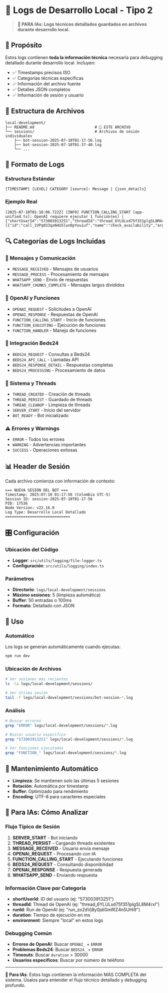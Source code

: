 # 📁 Logs de Desarrollo Local - Tipo 2

> **🤖 PARA IAs: Logs técnicos detallados guardados en archivos durante desarrollo local.**

## 🎯 **Propósito**

Estos logs contienen **toda la información técnica** necesaria para debugging detallado durante desarrollo local. Incluyen:

- ✅ Timestamps precisos ISO
- ✅ Categorías técnicas específicas
- ✅ Información del archivo fuente
- ✅ Detalles JSON completos
- ✅ Información de sesión y usuario

## 📂 **Estructura de Archivos**

```
local-development/
├── README.md                           # 🎯 ESTE ARCHIVO
└── sessions/                           # Archivos de sesión individuales
    ├── bot-session-2025-07-10T01-17-56.log
    ├── bot-session-2025-07-10T01-37-40.log
    └── ...
```

## 📝 **Formato de Logs**

### **Estructura Estándar**
```
[TIMESTAMP] [LEVEL] CATEGORY [source]: Message | {json_details}
```

### **Ejemplo Real**
```
[2025-07-10T01:18:06.722Z] [INFO] FUNCTION_CALLING_START [app-unified.ts]: OpenAI requiere ejecutar 1 función(es) | {"shortUserId":"573003913251","threadId":"thread_6YLULxd75f351plgSL8M4rxl","runId":"run_zo2dVj8y0jdiGmRIZ4n5UHi9","toolCallsCount":1,"functions":[{"id":"call_1VPq033qxN4U5lun0pYouiuf","name":"check_availability","argsLength":49}],"environment":"local"}
```

## 🔍 **Categorías de Logs Incluidas**

### **📨 Mensajes y Comunicación**
- `MESSAGE_RECEIVED` - Mensajes de usuarios
- `MESSAGE_PROCESS` - Procesamiento de mensajes
- `WHATSAPP_SEND` - Envío de respuestas
- `WHATSAPP_CHUNKS_COMPLETE` - Mensajes largos divididos

### **🤖 OpenAI y Funciones**
- `OPENAI_REQUEST` - Solicitudes a OpenAI
- `OPENAI_RESPONSE` - Respuestas de OpenAI
- `FUNCTION_CALLING_START` - Inicio de funciones
- `FUNCTION_EXECUTING` - Ejecución de funciones
- `FUNCTION_HANDLER` - Manejo de funciones

### **🏨 Integración Beds24**
- `BEDS24_REQUEST` - Consultas a Beds24
- `BEDS24_API_CALL` - Llamadas API
- `BEDS24_RESPONSE_DETAIL` - Respuestas completas
- `BEDS24_PROCESSING` - Procesamiento de datos

### **🔧 Sistema y Threads**
- `THREAD_CREATED` - Creación de threads
- `THREAD_PERSIST` - Guardado de threads
- `THREAD_CLEANUP` - Limpieza de threads
- `SERVER_START` - Inicio del servidor
- `BOT_READY` - Bot inicializado

### **⚠️ Errores y Warnings**
- `ERROR` - Todos los errores
- `WARNING` - Advertencias importantes
- `SUCCESS` - Operaciones exitosas

## 📊 **Header de Sesión**

Cada archivo comienza con información de contexto:

```
=== NUEVA SESIÓN DEL BOT ===
Timestamp: 2025:07:10 01:17:56 (Colombia UTC-5)
Session ID: session-2025-07-10T01-17-56
PID: 17536
Node Version: v22.16.0
Log Type: Desarrollo Local Detallado
=============================
```

## 🎛️ **Configuración**

### **Ubicación del Código**
- **Logger**: `src/utils/logging/file-logger.ts`
- **Configuración**: `src/utils/logging/index.ts`

### **Parámetros**
- **Directorio**: `logs/local-development/sessions`
- **Máximo sesiones**: 5 (limpieza automática)
- **Buffer**: 50 entradas o 100ms
- **Formato**: Detallado con JSON

## 🚀 **Uso**

### **Automático**
Los logs se generan automáticamente cuando ejecutas:
```bash
npm run dev
```

### **Ubicación de Archivos**
```bash
# Ver sesiones más recientes
ls -la logs/local-development/sessions/

# Ver última sesión
tail -f logs/local-development/sessions/bot-session-*.log
```

### **Análisis**
```bash
# Buscar errores
grep "ERROR" logs/local-development/sessions/*.log

# Buscar usuario específico
grep "573003913251" logs/local-development/sessions/*.log

# Ver funciones ejecutadas
grep "FUNCTION_" logs/local-development/sessions/*.log
```

## 🔄 **Mantenimiento Automático**

- **Limpieza**: Se mantienen solo las últimas 5 sesiones
- **Rotación**: Automática por timestamp
- **Buffer**: Optimizado para rendimiento
- **Encoding**: UTF-8 para caracteres especiales

## 🤖 **Para IAs: Cómo Analizar**

### **Flujo Típico de Sesión**
1. **SERVER_START** - Bot iniciando
2. **THREAD_PERSIST** - Cargando threads existentes
3. **MESSAGE_RECEIVED** - Usuario envía mensaje
4. **OPENAI_REQUEST** - Procesando con IA
5. **FUNCTION_CALLING_START** - Ejecutando funciones
6. **BEDS24_REQUEST** - Consultando disponibilidad
7. **OPENAI_RESPONSE** - Respuesta generada
8. **WHATSAPP_SEND** - Enviando respuesta

### **Información Clave por Categoría**
- **shortUserId**: ID del usuario (ej: "573003913251")
- **threadId**: Thread de OpenAI (ej: "thread_6YLULxd75f351plgSL8M4rxl")
- **runId**: Run de OpenAI (ej: "run_zo2dVj8y0jdiGmRIZ4n5UHi9")
- **duration**: Tiempo de ejecución en ms
- **environment**: Siempre "local" en estos logs

### **Debugging Común**
- **Errores de OpenAI**: Buscar `OPENAI_` + `ERROR`
- **Problemas Beds24**: Buscar `BEDS24_` + `ERROR`
- **Timeouts**: Buscar `duration` > 30000
- **Usuarios específicos**: Buscar por número de teléfono

---

**🤖 Para IAs**: Estos logs contienen la información MÁS COMPLETA del sistema. Úsalos para entender el flujo técnico detallado y debugging profundo. 